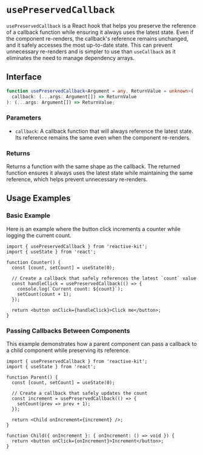 # `usePreservedCallback`

`usePreservedCallback` is a React hook that helps you preserve the reference of a callback function while ensuring it always uses the latest state. Even if the component re-renders, the callback's reference remains unchanged, and it safely accesses the most up-to-date state. This can prevent unnecessary re-renders and is simpler to use than `useCallback` as it eliminates the need to manage dependency arrays.

## Interface

```typescript
function usePreservedCallback<Argument = any, ReturnValue = unknown>(
  callback: (...args: Argument[]) => ReturnValue
): (...args: Argument[]) => ReturnValue;
```

### Parameters

- `callback`: A callback function that will always reference the latest state. Its reference remains the same even when the component re-renders.

### Returns

Returns a function with the same shape as the callback. The returned function ensures it always uses the latest state while maintaining the same reference, which helps prevent unnecessary re-renders.

## Usage Examples

### Basic Example

Here is an example where the button click increments a counter while logging the current count.

```tsx
import { usePreservedCallback } from 'reactive-kit';
import { useState } from 'react';

function Counter() {
  const [count, setCount] = useState(0);

  // Create a callback that safely references the latest `count` value
  const handleClick = usePreservedCallback(() => {
    console.log(`Current count: ${count}`);
    setCount(count + 1);
  });

  return <button onClick={handleClick}>Click me</button>;
}
```

### Passing Callbacks Between Components

This example demonstrates how a parent component can pass a callback to a child component while preserving its reference.

```tsx
import { usePreservedCallback } from 'reactive-kit';
import { useState } from 'react';

function Parent() {
  const [count, setCount] = useState(0);

  // Create a callback that safely updates the count
  const increment = usePreservedCallback(() => {
    setCount(prev => prev + 1);
  });

  return <Child onIncrement={increment} />;
}

function Child({ onIncrement }: { onIncrement: () => void }) {
  return <button onClick={onIncrement}>Increment</button>;
}
```
